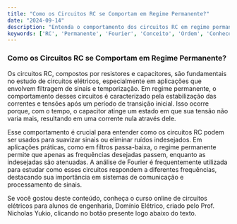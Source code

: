```yaml
---
title: "Como os Circuitos RC se Comportam em Regime Permanente?"
date: "2024-09-14"
description: "Entenda o comportamento dos circuitos RC em regime permanente e sua importância em aplicações práticas."
keywords: ['RC', 'Permanente', 'Fourier', 'Conceito', 'Ordem', 'Conhecendo', 'Avançada']
---
```


### Como os Circuitos RC se Comportam em Regime Permanente?

Os circuitos RC, compostos por resistores e capacitores, são fundamentais no estudo de circuitos elétricos, especialmente em aplicações que envolvem filtragem de sinais e temporização. Em regime permanente, o comportamento desses circuitos é caracterizado pela estabilização das correntes e tensões após um período de transição inicial. Isso ocorre porque, com o tempo, o capacitor atinge um estado em que sua tensão não varia mais, resultando em uma corrente nula através dele.

Esse comportamento é crucial para entender como os circuitos RC podem ser usados para suavizar sinais ou eliminar ruídos indesejados. Em aplicações práticas, como em filtros passa-baixa, o regime permanente permite que apenas as frequências desejadas passem, enquanto as indesejadas são atenuadas. A análise de Fourier é frequentemente utilizada para estudar como esses circuitos respondem a diferentes frequências, destacando sua importância em sistemas de comunicação e processamento de sinais.

Se você gostou deste conteúdo, conheça o curso online de circuitos elétricos para alunos de engenharia, Domínio Elétrico, criado pelo Prof. Nicholas Yukio, clicando no botão presente logo abaixo do texto.